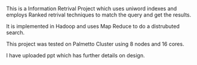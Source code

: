This is a Information Retrival Project which uses uniword indexes and employs Ranked retrival techniques to match the query and get the results.

It is implemented in Hadoop and uses Map Reduce to do a distrubuted search.

This project was tested on Palmetto Cluster using 8 nodes and 16 cores.

I have uploaded ppt which has further details on design.
